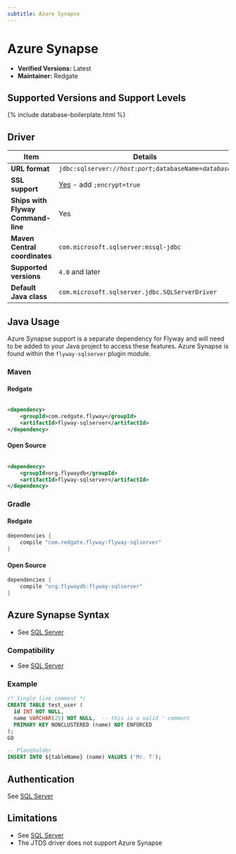 ```yaml
---
subtitle: Azure Synapse
---
```

# Azure Synapse
- **Verified Versions:** Latest
- **Maintainer:** Redgate

## Supported Versions and Support Levels

{% include database-boilerplate.html %}

## Driver

| Item                               | Details                                                                                                                              |
|------------------------------------|--------------------------------------------------------------------------------------------------------------------------------------|
| **URL format**                     | <code>jdbc:sqlserver://<i>host</i>:<i>port</i>;databaseName=<i>database</i></code>                                                   |
| **SSL support**                    | [Yes](https://docs.microsoft.com/en-us/sql/connect/jdbc/connecting-with-ssl-encryption?view=sql-server-ver15) \- add `;encrypt=true` |
| **Ships with Flyway Command-line** | Yes                                                                                                                                  |
| **Maven Central coordinates**      | `com.microsoft.sqlserver:mssql-jdbc`                                                                                                 |
| **Supported versions**             | `4.0` and later                                                                                                                      |
| **Default Java class**             | `com.microsoft.sqlserver.jdbc.SQLServerDriver`                                                                                       |


## Java Usage
Azure Synapse support is a separate dependency for Flyway and will need to be added to your Java project to access these features.
Azure Synapse is found within the `flyway-sqlserver` plugin module.

### Maven
#### Redgate
```xml

<dependency>
    <groupId>com.redgate.flyway</groupId>
    <artifactId>flyway-sqlserver</artifactId>
</dependency>
```
#### Open Source
```xml

<dependency>
    <groupId>org.flywaydb</groupId>
    <artifactId>flyway-sqlserver</artifactId>
</dependency>
```

### Gradle
#### Redgate
```groovy
dependencies {
    compile "com.redgate.flyway:flyway-sqlserver"
}
```

#### Open Source
```groovy
dependencies {
    compile "org.flywaydb:flyway-sqlserver"
}
```

## Azure Synapse Syntax

- See [SQL Server](<Supported Databases/SQL Server Database>)

### Compatibility

- See [SQL Server](<Supported Databases/SQL Server Database>)

### Example

```sql
/* Single line comment */
CREATE TABLE test_user (
  id INT NOT NULL,
  name VARCHAR(25) NOT NULL,  -- this is a valid ' comment
  PRIMARY KEY NONCLUSTERED (name) NOT ENFORCED
);
GO

-- Placeholder
INSERT INTO ${tableName} (name) VALUES ('Mr. T');
```

## Authentication

See [SQL Server](<Supported Databases/SQL Server Database>)

## Limitations

- See [SQL Server](<Supported Databases/SQL Server Database>)
- The JTDS driver does not support Azure Synapse
